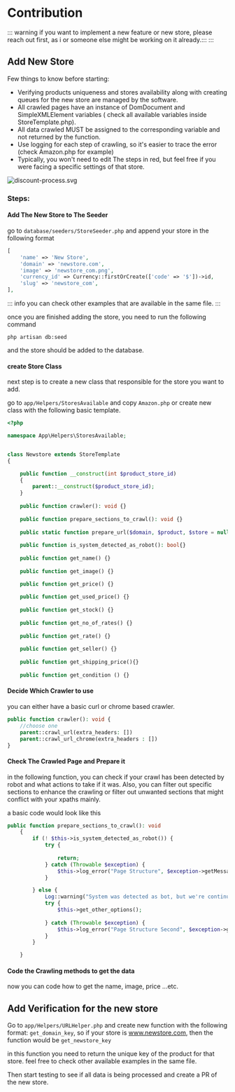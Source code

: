 # Contribution


::: warning
if you want to implement a new feature or new store, please reach out first,
as i or someone else might be working on it already.:::
:::


## Add New Store

Few things to know before starting: 

- Verifying products uniqueness and stores availability along with creating queues for the new store are managed by the software.
- All crawled pages have an instance of DomDocument and SimpleXMLElement variables ( check all available variables inside StoreTemplate.php).
- All data crawled MUST be assigned to the corresponding variable and not returned by the function.
- Use logging for each step of crawling, so it's easier to trace the error (check Amazon.php for example)
- Typically, you won't need to edit The steps in red, but feel free if you were facing a specific settings of that store.

![discount-process.svg](public/images/discount-process.svg)

### Steps:

#### Add The New Store to The Seeder
go to ```database/seeders/StoreSeeder.php``` and append your store in the following format

```php
[
    'name' => 'New Store',
    'domain' => 'newstore.com',
    'image' => 'newstore_com.png',
    'currency_id' => Currency::firstOrCreate(['code' => '$'])->id,
    'slug' => 'newstore_com',
],
```
::: info
you can check other examples that are available in the same file.
:::

once you are finished adding the store, you need to run the following command

```shell
php artisan db:seed
```

and the store should be added to the database.

#### create Store Class

next step is to create a new class that responsible for the store you 
want to add.

go to ```app/Helpers/StoresAvailable``` and copy ```Amazon.php``` or create new class with the following basic template.

```php
<?php

namespace App\Helpers\StoresAvailable;


class Newstore extends StoreTemplate
{

    public function __construct(int $product_store_id)
    {
        parent::__construct($product_store_id);
    }
    
    public function crawler(): void {}
    
    public function prepare_sections_to_crawl(): void {}
    
    public static function prepare_url($domain, $product, $store = null): string {}
    
    public function is_system_detected_as_robot(): bool{}
    
    public function get_name() {}
    
    public function get_image() {}    

    public function get_price() {}
    
    public function get_used_price() {}
    
    public function get_stock() {}
    
    public function get_no_of_rates() {}
    
    public function get_rate() {}
    
    public function get_seller() {}
    
    public function get_shipping_price(){}
    
    public function get_condition () {}
```

#### Decide Which Crawler to use

you can either have a basic curl or chrome based crawler.

```php
public function crawler(): void {
    //choose one
    parent::crawl_url(extra_headers: [])
    parent::crawl_url_chrome(extra_headers : [])
}
```

#### Check The Crawled Page and Prepare it

in the following function, you can check if your crawl has been detected by robot and what actions to take
if it was. Also, you can filter out specific sections to enhance the crawling or filter out unwanted sections that might conflict with your xpaths mainly.

a basic code would look like this

```php
public function prepare_sections_to_crawl(): void
    {
        if (! $this->is_system_detected_as_robot()) {
            try {
            
                return;
            } catch (Throwable $exception) {
                $this->log_error("Page Structure", $exception->getMessage());
            }

        } else {
            Log::warning("System was detected as bot, but we're continuing to try to get the price at least");
            try {
                $this->get_other_options();
                
            } catch (Throwable $exception) {
                $this->log_error("Page Structure Second", $exception->getMessage());
            }
        }

    }
```

#### Code the Crawling methods to get the data
now you can code how to get the name, image, price ...etc.

## Add Verification for the new store

Go to ```app/Helpers/URLHelper.php``` and create new function with the following format:
```get_domain_key```, so if your store is www.newstore.com, then the function would be ```get_newstore_key```

in this function you need to return the unique key of the product for that store. feel free to check other available examples in the same file.

Then start testing to see if all data is being processed and create a PR of the new store.
